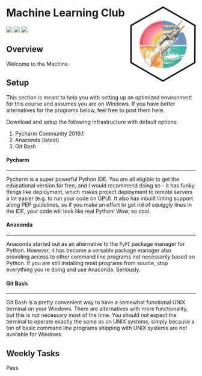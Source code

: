 # Machine Learning Club <a href='https://github.com/esteinig'><img src='docs/img/machine.png' align="right" height="200" /></a>

![](https://img.shields.io/badge/version-0.1-blue.svg)
![](https://img.shields.io/badge/docs-none-green.svg)
![](https://img.shields.io/badge/lifecycle-experimental-orange.svg)

## Overview

Welcome to the Machine.

## Setup

This section is meant to help you with setting up an optimized environment for this course and assumes you are on Windows. If you have better alternatives for the programs below, feel free to post them here.

Download and setup the following infrastructure with default options:

1. Pycharm Community 2019.1
2. Anaconda (latest)
3. Git Bash

#### Pycharm
***

Pycharm is a super powerful Python IDE. You are all eligible to get the educational version for free, and I would recommend doing so - it has funky things like deployment, which makes project deployment to remote servers a lot easier (e.g. to run your code on GPU). It also has inbuilt linting support along PEP guidelines, so if you make an effort to get rid of squiggly lines in the IDE, your code will look like real Python! Wow, so cool.

#### Anaconda
***

Anaconda started out as an alternative to the `PyPI` package manager for Python. However, it has become a versatile package manager also providing access to other command line programs not necessarily based on Python. If you are still installing most programs from source, stop everything you re doing and use Anaconda. Seriously.

#### Git Bash
***

Git Bash is a pretty convenient way to have a somewhat functional UNIX terminal on your Windows. There are alternatives with more functionality, but this is not necessary most of the time. You should not expect the terminal to operate exactly the same as on UNIX systems, simply because a ton of basic command line programs shipping with UNIX systems are not available for Windows.

## Weekly Tasks

Pass.

